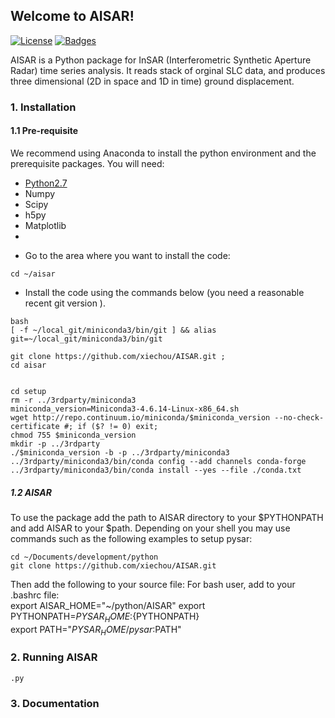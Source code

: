 ## Welcome to AISAR!

[![License](http://img.shields.io/:license-mit-blue.svg)](https://github.com/xiechou/AISAR.git)
[![Badges](http://img.shields.io/:badges-7/7-ff6799.svg)](https://github.com/xiechou/AISAR.git)

AISAR is a Python package for InSAR (Interferometric Synthetic Aperture Radar) time series analysis.
It reads stack of orginal SLC data, and produces three dimensional (2D in space and 1D in time) ground displacement.   

### 1. Installation   

#### 1.1 Pre-requisite
We recommend using Anaconda to install the python environment and the prerequisite packages. You will need:   
- [Python2.7](https://www.continuum.io/downloads)
- Numpy
- Scipy
- h5py
- Matplotlib
- 

* Go to the area where you want to install the code:

```
cd ~/aisar
```

* Install the code using the commands below (you need a reasonable recent git version ). 

```
bash
[ -f ~/local_git/miniconda3/bin/git ] && alias git=~/local_git/miniconda3/bin/git	

git clone https://github.com/xiechou/AISAR.git ;
cd aisar


cd setup
rm -r ../3rdparty/miniconda3
miniconda_version=Miniconda3-4.6.14-Linux-x86_64.sh
wget http://repo.continuum.io/miniconda/$miniconda_version --no-check-certificate #; if ($? != 0) exit; 
chmod 755 $miniconda_version
mkdir -p ../3rdparty
./$miniconda_version -b -p ../3rdparty/miniconda3
../3rdparty/miniconda3/bin/conda config --add channels conda-forge
../3rdparty/miniconda3/bin/conda install --yes --file ./conda.txt
```
##### 1.2 AISAR   
To use the package add the path to AISAR directory to your $PYTHONPATH and add AISAR to your $path. Depending on your shell you may use commands such as the following examples to setup pysar:   

    cd ~/Documents/development/python
    git clone https://github.com/xiechou/AISAR.git
   
Then add the following to your source file:
For bash user, add to your .bashrc file:   
    export AISAR_HOME="~/python/AISAR"
    export PYTHONPATH=${PYSAR_HOME}:${PYTHONPATH}   
    export PATH="${PYSAR_HOME}/pysar:$PATH"   
   
  
### 2. Running AISAR


    .py 

   
### 3. Documentation
   
